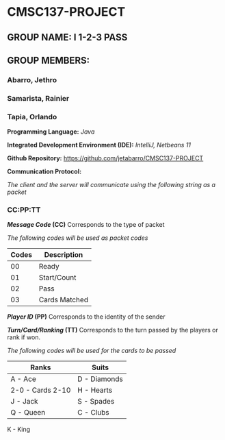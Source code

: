 # CMSC137-PROJECT

## GROUP NAME: I 1-2-3 PASS

## GROUP MEMBERS:

### Abarro, Jethro
### Samarista, Rainier
### Tapia, Orlando

**Programming Language:** *Java*

**Integrated Development Environment (IDE):** *IntelliJ, Netbeans 11*

**Github Repository:** https://github.com/jetabarro/CMSC137-PROJECT

**Communication Protocol:**

*The client and the server will communicate using the following string as a packet*
  
  ### CC:PP:TT
  
  **_Message Code_ (CC)** Corresponds to the type of packet

*The following codes will be used as packet codes*

Codes | Description
------------ | -------------
00 | Ready
01 | Start/Count
02 | Pass
03 | Cards Matched
  
  **_Player ID_ (PP)** Corresponds to the identity of the sender
  
  **_Turn/Card/Ranking_ (TT)** Corresponds to the turn passed by the players or rank if won.
  
  *The following codes will be used for the cards to be passed*
  
  Ranks | Suits
------------ | -------------
A - Ace | D - Diamonds
2-0 - Cards 2-10 | H - Hearts
J - Jack | S - Spades
Q - Queen | C - Clubs
K - King


